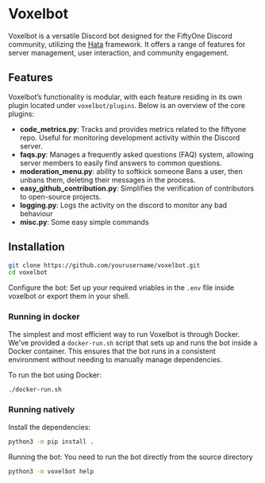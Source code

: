 # Voxelbot

Voxelbot is a versatile Discord bot designed for the FiftyOne Discord
community, utilizing the
[Hata](https://github.com/HuyaneMatsu/hata)
framework. It offers a range of features for server management, user interaction,
and community engagement.

## Features

Voxelbot’s functionality is modular, with each feature residing in its own
plugin located under `voxelbot/plugins`. Below is an overview of the core plugins:

- **code_metrics.py**: Tracks and provides metrics related to the fiftyone repo.
    Useful for monitoring development activity within the Discord server.
- **faqs.py**: Manages a frequently asked questions (FAQ) system,
    allowing server members to easily find answers to common questions.
- **moderation_menu.py**: ability to softkick someone Bans a user,
    then unbans them, deleting their messages in the process.
- **easy_github_contribution.py**: Simplifies the verification of
    contributors to open-source projects.
- **logging.py**: Logs the activity on the discord to monitor any bad behaviour
- **misc.py**: Some easy simple commands

## Installation

```sh
git clone https://github.com/yourusername/voxelbot.git
cd voxelbot
```

Configure the bot: Set up your required vriables in the `.env` file inside
voxelbot or export them in your shell.

### Running in docker

The simplest and most efficient way to run Voxelbot is through Docker.
We've provided a `docker-run.sh` script that sets up and runs the bot
inside a Docker container.
This ensures that the bot runs in a consistent environment without
needing to manually manage dependencies.

To run the bot using Docker:

```sh
./docker-run.sh
```

### Running natively

Install the dependencies:

```sh
python3 -m pip install .
```

Running the bot: You need to run the bot directly from the source directory

```sh
python3 -m voxelbot help
```
